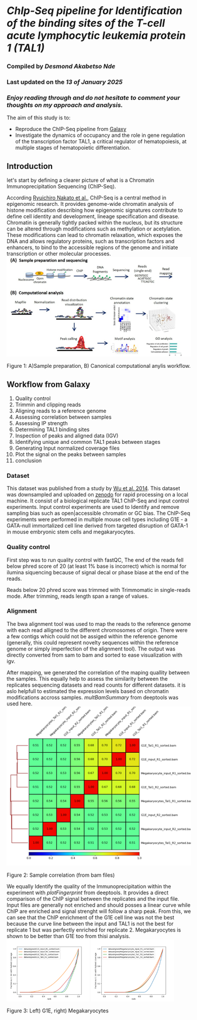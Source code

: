 # *ChIp-Seq pipeline for Identification of the binding sites of the T-cell acute lymphocytic leukemia protein 1 (TAL1)*

### Compiled by *Desmond Akabetso Nde*
### Last updated on the *13 of January 2025*
### *Enjoy reading through and do not hesitate to comment your thoughts on my approach and analysis.*

The aim of this study is to:
- Reproduce the ChIP-Seq pipeline from [Galaxy](https://training.galaxyproject.org/training-material/topics/epigenetics/tutorials/tal1-binding-site-identification/tutorial.html)
- Investigate the dynamics of occupancy and the role in gene regulation of the transcription factor TAL1, a critical regulator of hematopoiesis, at multiple stages of hematopoietic differentiation. 

## Introduction
let's start by defining a clearer picture of what is a Chromatin Immunoprecipitation Sequencing (ChIP-Seq).

According [Ryuichiro Nakato et al.](https://www.sciencedirect.com/science/article/pii/S1046202320300591?via%3Dihub), ChIP-Seq is a central method in epigenomic research. It provides genome-wide chromatin analysis of histone modification describing how epigenomic signatures contribute to define cell identity and development, lineage specification and disease. Chromatin is generally tightly packed within the nucleus, but its structure can be altered through modifications such as methylation or acetylation. These modifications can lead to chromatin relaxation, which exposes the DNA and allows regulatory proteins, such as transcription factors and enhancers, to bind to the accessible regions of the genome and initiate transcription or other molecular processes.
![ChIP-Seq workflow](chipseq.png)

Figure 1: A)Sample preparation, B) Canonical computational anylis workflow.



## Workflow from Galaxy
1. Quality control
2. Trimmin and clipping reads
3. Aligning reads to a reference genome
4. Assessing correlation between samples
5. Assessing IP strength
6. Determining TAL1 binding sites
7. Inspection of peaks and aligned data (IGV)
8. Identifying unique and common TAL1 peaks between stages
9. Generating Input normalized coverage files
10. Plot the signal on the peaks between samples
11. conclusion

### Dataset
This dataset was published from a study by [Wu et al. 2014](https://genome.cshlp.org/content/24/12/1945). This dataset was downsampled and uploaded on [zenodo](https://zenodo.org/records/197100) for rapid processing on a local machine. It consist of a biological replicate TAL1 ChIP-Seq and input control experiments. Input control experiments are used to Identify and remove sampling bias such as open|accessible chromatin or GC bias. 
The ChIP-Seq experiments were performed in multiple mouse cell types including G1E - a GATA-null immortalized cell line derived from targeted disruption of GATA-1 in mouse embryonic stem cells and megakaryocytes. 

### Quality control
First step was to run quality control with fastQC, The end of the reads fell below phred score of 20 (at least 1% base is incorrect) which is normal for ilumina siquencing because of signal decal or phase biase at the end of the reads.

Reads below 20 phred score was trimmed with Trimmomatic in single-reads mode. After trimming, reads length span a range of values. 

### Alignment

The bwa alignment tool was used to map the reads to the reference genome with each read alligned to the different chromosomes of origin. There were a few contigs which could not be assiged within the reference genome (generally, this could represent novelty sequences within the reference genome or simply imperfection of the alignment tool). The output was directly converted from sam to bam and sorted to ease visualization with igv. 

After mapping, we generated the correlation of the maping quallity between the samples. This equally help to assess the similarity between the replicates sequencing datasets and read counts for different datasets. it is aslo helpfull to estimated the expression levels based on chromatin modifications accross samples. *multBamSummary* from deeptools was used here.
![bam correlation](results/coverage_correlation.png)

Figure 2: Sample correlation (from bam files)

We equally Identify the quality of the Immunoprecipitation within the experiment with *plotFingerprint* from deeptools. It provides a direct comparison of the ChIP signal between the replicates and the input file. Input files are generally not enriched and should posses a linear curve while ChIP are enriched and signal strenght will follow a sharp peak. From this, we can see that the ChIP enrichment of the G1E cell line was not the best because the curve line between the input and TAL1 is not the best for replicate 1 but was perfectly enriched for replicate 2. Megakaryocytes is shown to be better than G1E too from thisi analysis. 
<img src="results/G1E_signal_strenght.png" width="45%" /> <img src="results/Megakaryocyte_G1E_signal_strenght.png" width="45%" />

Figure 3: Left) G1E, right) Megakaryocytes
